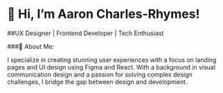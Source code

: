# 👋 Hi, I’m Aaron Charles-Rhymes!

##UX Designer | Frontend Developer | Tech Enthusiast

###🌟 About Me:

I specialize in creating stunning user experiences with a focus on landing pages and UI design using Figma and React. With a background in visual communication design and a passion for solving complex design challenges, I bridge the gap between design and development.
<!--
**acharlesrhymes/acharlesrhymes** is a ✨ _special_ ✨ repository because its `README.md` (this file) appears on your GitHub profile.

Here are some ideas to get you started:

- 🔭 I’m currently working on ...
- 🌱 I’m currently learning ...
- 👯 I’m looking to collaborate on ...
- 🤔 I’m looking for help with ...
- 💬 Ask me about ...
- 📫 How to reach me: ...
- 😄 Pronouns: ...
- ⚡ Fun fact: ...
-->
